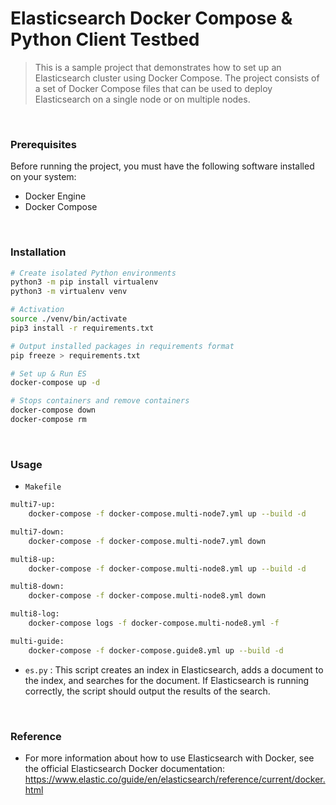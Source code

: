 # Elasticsearch Docker Compose & Python Client Testbed

> This is a sample project that demonstrates how to set up an Elasticsearch cluster using Docker Compose. The project consists of a set of Docker Compose files that can be used to deploy Elasticsearch on a single node or on multiple nodes.

<br/>

### Prerequisites

Before running the project, you must have the following software installed on your system:

-   Docker Engine
-   Docker Compose

<br/>

### Installation

```bash
# Create isolated Python environments
python3 -m pip install virtualenv
python3 -m virtualenv venv

# Activation
source ./venv/bin/activate
pip3 install -r requirements.txt

# Output installed packages in requirements format
pip freeze > requirements.txt
```

```bash
# Set up & Run ES
docker-compose up -d

# Stops containers and remove containers
docker-compose down
docker-compose rm
```

<br/>

### Usage

-   `Makefile`

```bash
multi7-up:
	docker-compose -f docker-compose.multi-node7.yml up --build -d

multi7-down:
	docker-compose -f docker-compose.multi-node7.yml down

multi8-up:
	docker-compose -f docker-compose.multi-node8.yml up --build -d

multi8-down:
	docker-compose -f docker-compose.multi-node8.yml down

multi8-log:
	docker-compose logs -f docker-compose.multi-node8.yml -f

multi-guide:
	docker-compose -f docker-compose.guide8.yml up --build -d
```

-   `es.py` : This script creates an index in Elasticsearch, adds a document to the index, and searches for the document. If Elasticsearch is running correctly, the script should output the results of the search.

<br/>

### Reference

-   For more information about how to use Elasticsearch with Docker, see the official Elasticsearch Docker documentation: https://www.elastic.co/guide/en/elasticsearch/reference/current/docker.html
